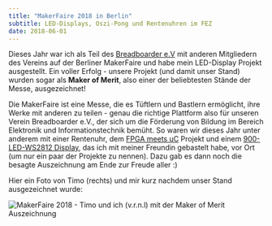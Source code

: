 ```yaml
---
title: "MakerFaire 2018 in Berlin"
subtitle: LED-Displays, Oszi-Pong und Rentenuhren im FEZ
date: 2018-06-01
---
```


Dieses Jahr war ich als Teil des [Breadboarder e.V](https://www.breadboarder.de) mit anderen Mitgliedern des Vereins auf der Berliner MakerFaire und habe mein LED-Display Projekt ausgestellt. Ein voller Erfolg - unsere Projekt (und damit unser Stand) wurden sogar als **Maker of Merit**, also einer der beliebtesten Stände der Messe, ausgezeichnet!
<!--more-->

Die MakerFaire ist eine Messe, die es Tüftlern und Bastlern ermöglicht, ihre Werke mit anderen zu teilen - genau die richtige Plattform also für unseren Verein Breadboarder e.V., der sich um die Förderung von Bildung im Bereich Elektronik und Informationstechnik bemüht. So waren wir dieses Jahr unter anderem mit einer Rentenuhr, dem [FPGA meets uC](https://breadboarder.de/projekte/fpga-meets-uc/) Projekt und einem [900-LED-WS2812 Display](https://breadboarder.de/projekte/ws2812-pixeldisplay/), das ich mit meiner Freundin gebastelt habe, vor Ort (um nur ein paar der Projekte zu nennen). Dazu gab es dann noch die besagte Auszeichnung am Ende zur Freude aller :)

Hier ein Foto von Timo (rechts) und mir kurz nachdem unser Stand ausgezeichnet wurde:

![MakerFaire 2018 - Timo und ich (v.r.n.l) mit der Maker of Merit Auszeichnung](/img/makerfaire2018.jpg)